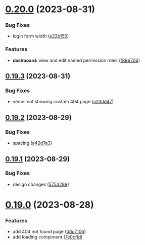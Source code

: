 # [0.20.0](https://github.com/onesoft-sudo/sudobot-dashboard/compare/v0.19.3...v0.20.0) (2023-08-31)


### Bug Fixes

* login form width ([e22b155](https://github.com/onesoft-sudo/sudobot-dashboard/commit/e22b15526f3d04128d782e7480aedd8e4d39aedc))


### Features

* **dashboard:** view and edit named permission roles ([f896706](https://github.com/onesoft-sudo/sudobot-dashboard/commit/f896706ee06f5710143eb796c4ef65a6c6779c22))



## [0.19.3](https://github.com/onesoft-sudo/sudobot-dashboard/compare/v0.19.2...v0.19.3) (2023-08-31)


### Bug Fixes

* vercel not showing custom 404 page ([a23dd47](https://github.com/onesoft-sudo/sudobot-dashboard/commit/a23dd47bfa7a3e1ad9b1ee3397fe29904d44ccf6))



## [0.19.2](https://github.com/onesoft-sudo/sudobot-dashboard/compare/v0.19.1...v0.19.2) (2023-08-29)


### Bug Fixes

* spacing ([a42d7a3](https://github.com/onesoft-sudo/sudobot-dashboard/commit/a42d7a3a5ee4c485b6e77f62d133f90a0815121c))



## [0.19.1](https://github.com/onesoft-sudo/sudobot-dashboard/compare/v0.19.0...v0.19.1) (2023-08-29)


### Bug Fixes

* design changes ([5753289](https://github.com/onesoft-sudo/sudobot-dashboard/commit/57532892ef3e980ac9ad7efded299e9901a74c3c))



# [0.19.0](https://github.com/onesoft-sudo/sudobot-dashboard/compare/v0.18.0...v0.19.0) (2023-08-28)


### Features

* add 404 not found page ([0dc7106](https://github.com/onesoft-sudo/sudobot-dashboard/commit/0dc7106c568b8cf24ac8b73a552fd7f83ea8d313))
* add loading component ([7e0cffd](https://github.com/onesoft-sudo/sudobot-dashboard/commit/7e0cffd2c4e790c4825839db7aa5a6643092c7c6))



